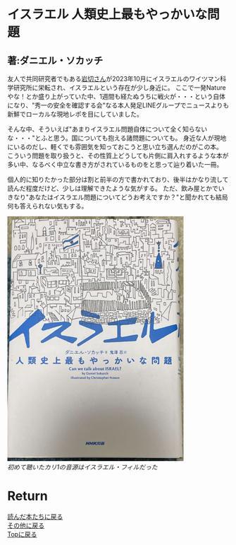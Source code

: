 <!-- Google tag (gtag.js) -->
<script async src="https://www.googletagmanager.com/gtag/js?id=G-8P412RLRC8"></script>
<script>
  window.dataLayer = window.dataLayer || [];
  function gtag(){dataLayer.push(arguments);}
  gtag('js', new Date());

  gtag('config', 'G-8P412RLRC8');
</script>

# イスラエル 人類史上最もやっかいな問題
## 著:ダニエル・ソカッチ

友人で共同研究者でもある<a href="https://sites.google.com/view/shuichi-iwakiri" target="_blank">岩切さん</a>が2023年10月にイスラエルのワイツマン科学研究所に栄転され、イスラエルという存在が少し身近に。
ここで一発Natureやな！とか盛り上がっていた中、1週間も経たぬうちに戦火が・・・という自体になり、"秀一の安全を確認する会"なる本人発足LINEグループでニュースよりも新鮮でローカルな現地レポを目にしていました。

そんな中、そういえば"あまりイスラエル問題自体について全く知らないな・・・"とふと思う。国についても抱える諸問題についても。
身近な人が現地にいるのだし、軽くでも雰囲気を知っておこうと思い立ち選んだのがこの本。
こういう問題を取り扱うと、その性質上どうしても片側に肩入れするような本が多い中、なるべく中立な書き方がされているものをと思って辿り着いた一冊。

個人的に知りたかった部分は割と前半の方で書かれており、後半はかなり流して読んだ程度だけど、少しは理解できたような気がする。
ただ、飲み屋とかでいきなり"あなたはイスラエル問題についてどうお考えですか？"と聞かれても結局何も答えられない気もする。

<p>
<img src="./image/israel.png" width="400px" title="israel"><br>
<em>初めて聴いたカリ1の音源はイスラエル・フィルだった</em>
</p>


# Return
[読んだ本たちに戻る](../book_log.md)<br>
[その他に戻る](../others.md)<br>
[Topに戻る](https://motoyashinozaki.github.io/minidora/)
